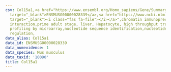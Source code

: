 ```yaml
---
csv: Col15a1,<a href="https://www.ensembl.org/Homo_sapiens/Gene/Summary?db=core;g=ENSMUSG00000028339"
  target="_blank">ENSMUSG00000028339</a>,<a href="https://www.ncbi.nlm.nih.gov/pubmed/23834426"
  target="_blank"><i class="fas fa-file"></i></a>",chromatin immunoprecipitation assay,direct
  interaction,prime adult stage, liver, Hepatocyte, high throughput transcription
  profiling by microarray,nucleotide sequence identification,nucleotide sequence identification,transcriptional
  regulation,
data_alias: Col15a1
data_id: ENSMUSG00000028339
data_numevidence: 1
data_species: Mus musculus
data_taxid: '10090'
title: Col15a1
---
```

